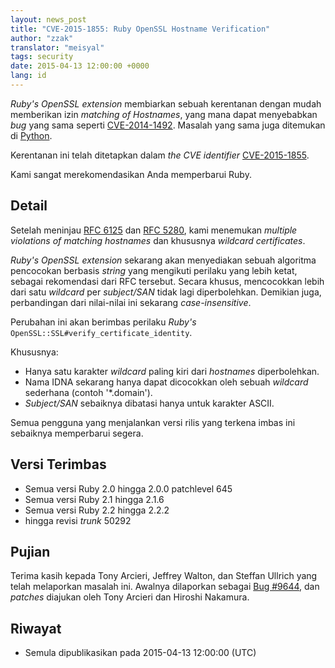 ```yaml
---
layout: news_post
title: "CVE-2015-1855: Ruby OpenSSL Hostname Verification"
author: "zzak"
translator: "meisyal"
tags: security
date: 2015-04-13 12:00:00 +0000
lang: id
---
```


*Ruby's OpenSSL extension* membiarkan sebuah kerentanan dengan mudah memberikan izin *matching of Hostnames*, yang mana dapat menyebabkan *bug* yang sama seperti [CVE-2014-1492][CVE-2014-1492]. Masalah yang sama juga ditemukan di [Python][python-hostname-bug].

Kerentanan ini telah ditetapkan dalam *the CVE identifier* [CVE-2015-1855][CVE-2015-1855].

Kami sangat merekomendasikan Anda memperbarui Ruby.

## Detail

Setelah meninjau [RFC 6125][RFC-6125] dan [RFC 5280][RFC-5280], kami menemukan *multiple violations of matching hostnames* dan khususnya *wildcard certificates*.

*Ruby's OpenSSL extension* sekarang akan menyediakan sebuah algoritma pencocokan berbasis *string* yang mengikuti perilaku yang lebih ketat, sebagai rekomendasi dari RFC tersebut. Secara khusus, mencocokkan lebih dari satu *wildcard* per *subject/SAN* tidak lagi diperbolehkan. Demikian juga, perbandingan dari nilai-nilai ini sekarang *case-insensitive*.

Perubahan ini akan berimbas perilaku *Ruby's* `OpenSSL::SSL#verify_certificate_identity`.

Khususnya:

* Hanya satu karakter *wildcard* paling kiri dari *hostnames* diperbolehkan.
* Nama IDNA sekarang hanya dapat dicocokkan oleh sebuah *wildcard* sederhana (contoh '\*.domain').
* *Subject/SAN* sebaiknya dibatasi hanya untuk karakter ASCII.

Semua pengguna yang menjalankan versi rilis yang terkena imbas ini sebaiknya memperbarui segera.

## Versi Terimbas

* Semua versi Ruby 2.0 hingga 2.0.0 patchlevel 645
* Semua versi Ruby 2.1 hingga 2.1.6
* Semua versi Ruby 2.2 hingga 2.2.2
* hingga revisi *trunk* 50292

## Pujian

Terima kasih kepada Tony Arcieri, Jeffrey Walton, dan Steffan Ullrich yang telah melaporkan masalah ini. Awalnya dilaporkan sebagai [Bug #9644][Bug-9644], dan *patches* diajukan oleh Tony Arcieri dan Hiroshi Nakamura.

## Riwayat

* Semula dipublikasikan pada 2015-04-13 12:00:00 (UTC)

[CVE-2014-1492]: https://bugzilla.mozilla.org/show_bug.cgi?id=903885
[python-hostname-bug]: https://bugs.python.org/issue17997
[CVE-2015-1855]: http://cve.mitre.org/cgi-bin/cvename.cgi?name=CVE-2015-1855
[RFC-6125]: https://tools.ietf.org/html/rfc6125
[RFC-5280]: https://tools.ietf.org/html/rfc5280
[Bug-9644]: https://bugs.ruby-lang.org/issues/9644
